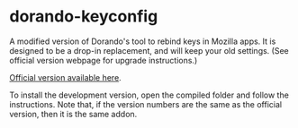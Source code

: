 # dorando-keyconfig

A modified version of Dorando's tool to rebind keys in Mozilla apps. It is designed to be a drop-in replacement, and will keep your old settings. (See official version webpage for upgrade instructions.)

[Official version available here](https://addons.mozilla.org/en-US/firefox/addon/dorando-keyconfig/).

To install the development version, open the compiled folder and follow the instructions. Note that, if the version numbers are the same as the official version, then it is the same addon. 
